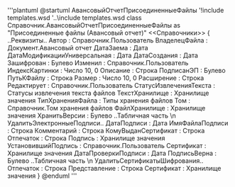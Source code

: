 ﻿'''plantuml
@startuml АвансовыйОтчетПрисоединенныеФайлы
'!include templates.wsd
'..\include templates.wsd
class Справочник.АвансовыйОтчетПрисоединенныеФайлы as "Присоединенные файлы (Авансовый отчет)" <<Справочники>>
{
..Реквизиты..
Автор : Справочник.Пользователь
ВладелецФайла : Документ.Авансовый отчет
ДатаЗаема : Дата
ДатаМодификацииУниверсальная : Дата
ДатаСоздания : Дата
Зашифрован : Булево
Изменил : Справочник.Пользователь
ИндексКартинки : Число 10, 0
Описание : Строка
ПодписанЭП : Булево
ПутьКФайлу : Строка
Размер : Число 10, 0
Расширение : Строка
Редактирует : Справочник.Пользователь
СтатусИзвлеченияТекста : Статусы извлечения текста файлов
ТекстХранилище : Хранилище значения
ТипХраненияФайла : Типы хранения файлов
Том : Справочник.Том хранения файлов
ФайлХранилище : Хранилище значения
ХранитьВерсии : Булево
..Табличная часть \n УдалитьЭлектронныеПодписи..
ДатаПодписи : Дата
ИмяФайлаПодписи : Строка
Комментарий : Строка
КомуВыданСертификат : Строка
Отпечаток : Строка
Подпись : Хранилище значения
УстановившийПодпись : Справочник.Пользователь
Сертификат : Хранилище значения
ДатаПроверкиПодписи : Дата
ПодписьВерна : Булево
..Табличная часть \n УдалитьСертификатыШифрования..
Отпечаток : Строка
Представление : Строка
Сертификат : Хранилище значения
}
@enduml
'''
